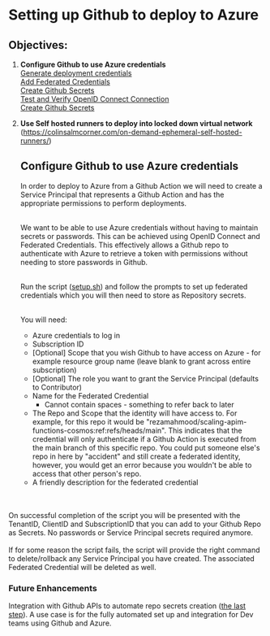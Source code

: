 # Setting up Github to deploy to Azure

## Objectives:

1. **Configure Github to use Azure credentials**
    <br>[Generate deployment credentials](https://docs.microsoft.com/en-us/azure/azure-resource-manager/bicep/deploy-github-actions?tabs=CLI#generate-deployment-credentials)<br>
    [Add Federated Credentials](https://docs.microsoft.com/en-us/azure/developer/github/connect-from-azure?tabs=azure-cli%2Clinux#add-federated-credentials)<br>
    [Create Github Secrets](https://docs.microsoft.com/en-us/azure/developer/github/connect-from-azure?tabs=azure-cli%2Clinux#create-github-secrets
    )<br>
    [Test and Verify OpenID Connect Connection](https://docs.microsoft.com/en-us/azure/developer/github/connect-from-azure?tabs=azure-cli%2Clinux#set-up-azure-login-with-openid-connect-authentication)<br>
    [Create Github Secrets](https://docs.microsoft.com/en-us/azure/developer/github/connect-from-azure?tabs=azure-cli%2Clinux#create-github-secrets)<br>
2. **Use Self hosted runners to deploy into locked down virtual network**
   <br>(https://colinsalmcorner.com/on-demand-ephemeral-self-hosted-runners/)


   ## Configure Github to use Azure credentials
   In order to deploy to Azure from a Github Action we will need to create a Service Principal that represents a Github Action and has the appropriate permissions to perform deployments.<br><br>

   We want to be able to use Azure credentials without having to maintain secrets or passwords.  This can be achieved using OpenID Connect and Federated Credentials.  This effectively allows a Github repo to authenticate with Azure to retrieve a token with permissions without needing to store passwords in Github.<br><br>

   Run the script ([setup.sh](./setup.sh)) and follow the prompts to set up federated credentials which you will then need to store as Repository secrets.<br><br>

   You will need:
   - Azure credentials to log in
   - Subscription ID
   - [Optional] Scope that you wish Github to have access on Azure - for example resource group name (leave blank to grant across entire subscription)
   - [Optional] The role you want to grant the Service Principal (defaults to Contributor)
   - Name for the Federated Credential
     - Cannot contain spaces - something to refer back to later
   - The Repo and Scope that the identity will have access to.  For example, for this repo it would be "rezamahmood/scaling-apim-functions-cosmos:ref:refs/heads/main".  This indicates that the credential will only authenticate if a Github Action is executed from the main branch of this specific repo.  You could put someone else's repo in here by "accident" and still create a federated identity, however, you would get an error because you wouldn't be able to access that other person's repo.
   - A friendly description for the federated credential

<br><br>
On successful completion of the script you will be presented with the TenantID, ClientID and SubscriptionID that you can add to your Github Repo as Secrets. No passwords or Service Principal secrets required anymore.<br><br>
If for some reason the script fails, the script will provide the right command to delete/rollback any Service Principal you have created.  The associated Federated Credential will be deleted as well.

### Future Enhancements
Integration with Github APIs to automate repo secrets creation ([the last step](https://docs.microsoft.com/en-us/azure/developer/github/connect-from-azure?tabs=azure-cli%2Clinux#create-github-secrets)).  A use case is for the fully automated set up and integration for Dev teams using Github and Azure.
